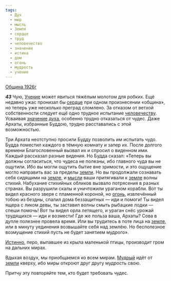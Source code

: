 ```yaml
---
tags:
  - Дух
  - мир
  - мысль
  - Земля
  - сердце
  - труд
  - человечество
  - значение
  - истина
  - дом
  - огонь
  - мудрость
  - учение
---
```


[Община 1926г](https://127.0.0.1:4002/agni/1926)

___43___
Чую, [Учение](../../../tags/#учение) может явиться тяжёлым молотом для робких. Ещё недавно ужас пронизал бы [сердце](../../../tags/#сердце) при одном произнесении «община», но теперь уже несколько преград сломлено. За отказом от ветхой собственности следует ещё одно трудное испытание [человечеству](../../../tags/#человечество). Усваивая [значение](../../../tags/#значение) [духа](../../../tags/#Дух), особенно трудно отказаться от чудес. Даже Архаты, избранные Буддою, трудно расставались с этой возможностью.   

Три Архата неотступно просили Будду позволить им испытать чудо. Будда поместил каждого в тёмную комнату и запер их. После долгого времени Благословенный вызвал их и спросил о виденном ими. Каждый рассказал разные видения. Но Будда сказал: «Теперь вы должны согласиться, что чудеса не полезны, ибо главного чуда вы не ощутили. Ибо вы могли ощутить бытие вне зримости, и это ощущение могло направить вас за пределы [земли](../../../tags/#Земля). Но вы продолжали сознавать себя сидящими на [земле](../../../tags/#Земля), и [мысли](../../../tags/#мысль) ваши притягивали к [земле](../../../tags/#Земля) волны стихий. Набухание стихийных обликов вызвало потрясения в разных странах. Вы разрушили скалы и уничтожили ураганом корабли. Вот ты видел красного зверя с пламенной короной, но [огонь](../../../tags/#огонь), извлечённый тобою из бездны, спалил дома беззащитных — иди и помоги! Ты видел ящера с ликом девы, ты заставил волны смыть рыбацкие лодки — спеши помочь! Вот ты видел орла летящего, и ураган снёс урожай трудящихся — иди и возмести! Где же польза ваша, Архаты? Сова в дупле полезнее провела время. Или вы трудитесь в поте лица на [земле](../../../tags/#Земля), или в минуту уединения возвышайте себя над землёю. Но бесполезное возмущение стихий пусть не будет занятием мудрого».    

[Истинно](../../../tags/#истина), перо, выпавшее из крыла маленькой птицы, производит гром на дальних мирах.   

Вдыхая воздух, мы приобщаемся ко всем мирам. [Мудрый](../../../tags/#мудрость) идёт от [земли](../../../tags/#Земля) кверху, ибо миры откроют друг другу мудрость свою.    

Притчу эту повторяйте тем, кто будет требовать чудес.   

